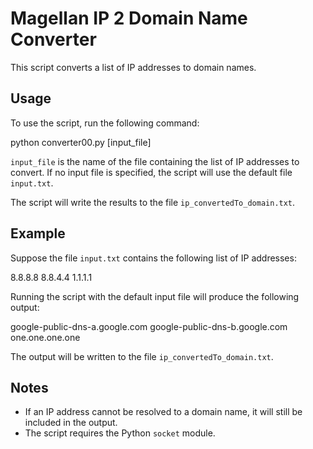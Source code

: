 # Magellan IP 2 Domain Name Converter

This script converts a list of IP addresses to domain names.

## Usage

To use the script, run the following command:

python converter00.py [input_file]

`input_file` is the name of the file containing the list of IP addresses to convert. If no input file is specified, the script will use the default file `input.txt`.

The script will write the results to the file `ip_convertedTo_domain.txt`.

## Example

Suppose the file `input.txt` contains the following list of IP addresses:

8.8.8.8
8.8.4.4
1.1.1.1

Running the script with the default input file will produce the following output:

google-public-dns-a.google.com
google-public-dns-b.google.com
one.one.one.one

The output will be written to the file `ip_convertedTo_domain.txt`.

## Notes

- If an IP address cannot be resolved to a domain name, it will still be included in the output.
- The script requires the Python `socket` module.
